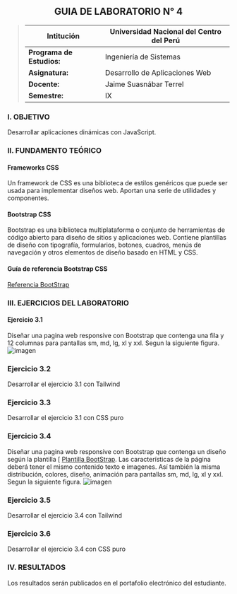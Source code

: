 ## <center>GUIA DE LABORATORIO N° 4<center>
>Intitución                 |Universidad Nacional del Centro del Perú   |
>-------------------------  | ------------------------------            |
>**Programa de Estudios:**  | Ingeniería de Sistemas                    |
>**Asignatura:**            | Desarrollo de Aplicaciones Web            |
>**Docente:**               | Jaime Suasnábar Terrel                    |
>**Semestre:**              | IX                                        |
### I. OBJETIVO
Desarrollar aplicaciones dinámicas con JavaScript.

### II. FUNDAMENTO TEÓRICO
#### Frameworks CSS
Un framework de CSS es una biblioteca de estilos genéricos que puede ser usada para implementar diseños web. Aportan una serie de utilidades y componentes. 
#### Bootstrap CSS
Bootstrap es una biblioteca multiplataforma o conjunto de herramientas de código abierto para diseño de sitios y aplicaciones web. Contiene plantillas de diseño con tipografía, formularios, botones, cuadros, menús de navegación y otros elementos de diseño basado en HTML y CSS. 



#### Guía de referencia Bootstrap CSS
[Referencia BootStrap](https://getbootstrap.com/docs/5.0/getting-started/introduction/)
### III. EJERCICIOS DEL LABORATORIO
#### Ejercicio 3.1
Diseñar una pagina web responsive con Bootstrap que contenga una fila y 12 columnas para pantallas sm, md, lg, xl y xxl. Segun la siguiente figura.
![imagen](./assets/cuadricula.png)

### Ejercicio 3.2
Desarrollar el ejercicio 3.1 con Tailwind

### Ejercicio 3.3
Desarrollar el ejercicio 3.1 con CSS puro

### Ejercicio 3.4
Diseñar una pagina web responsive con Bootstrap que contenga un diseño según la plantilla [
[Plantilla BootStrap](https://www.eplantillasweb.com/live/#tmpl_id=61389&url_preview=https://ld-wt73.template-help.com/wt_prod-28727/). Las características de la página deberá tener el mismo contenido texto e imagenes. Así también la misma distribución, colores, diseño, animación para pantallas sm, md, lg, xl y xxl. Segun la siguiente figura.
![imagen](./assets/plantilla01.png)

### Ejercicio 3.5
Desarrollar el ejercicio 3.4 con Tailwind

### Ejercicio 3.6
Desarrollar el ejercicio 3.4 con CSS puro

### IV. RESULTADOS
Los resultados serán publicados en el portafolio electrónico del estudiante.